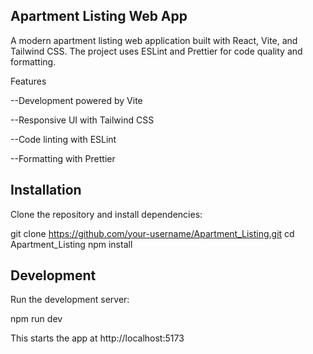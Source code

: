 ## **Apartment Listing Web App**

A modern apartment listing web application built with React, Vite, and Tailwind CSS.
The project uses ESLint and Prettier for code quality and formatting.

Features

--Development powered by Vite

--Responsive UI with Tailwind CSS

--Code linting with ESLint

--Formatting with Prettier

## Installation

Clone the repository and install dependencies:

git clone https://github.com/your-username/Apartment_Listing.git
cd Apartment_Listing
npm install

## Development

Run the development server:

npm run dev

This starts the app at http://localhost:5173
